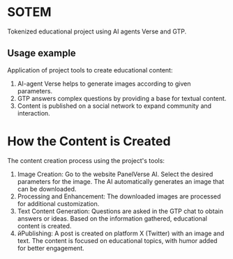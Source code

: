 # SOTEM
Tokenized educational project using AI agents Verse and GTP.

## Usage example
Application of project tools to create educational content:
1. AI-agent Verse helps to generate images according to given parameters.
2. GTP answers complex questions by providing a base for textual content.
3. Content is published on a social network to expand community and interaction.

# How the Content is Created
The content creation process using the project's tools:
1. Image Creation:
Go to the website PanelVerse AI.
Select the desired parameters for the image.
The AI automatically generates an image that can be downloaded.
2. Processing and Enhancement:
The downloaded images are processed for additional customization.
3. Text Content Generation:
Questions are asked in the GTP chat to obtain answers or ideas.
Based on the information gathered, educational content is created.
4. йPublishing:
A post is created on platform X (Twitter) with an image and text.
The content is focused on educational topics, with humor added for better engagement.
